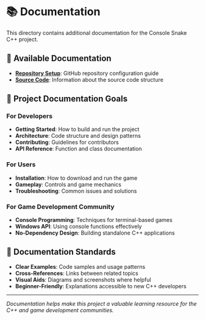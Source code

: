 # 📚 Documentation

This directory contains additional documentation for the Console Snake C++ project.

## 📖 Available Documentation

- **[Repository Setup](../REPOSITORY_SETUP.md)**: GitHub repository configuration guide
- **[Source Code](../src/README.md)**: Information about the source code structure

## 🎯 Project Documentation Goals

### For Developers
- **Getting Started**: How to build and run the project
- **Architecture**: Code structure and design patterns
- **Contributing**: Guidelines for contributors
- **API Reference**: Function and class documentation

### For Users
- **Installation**: How to download and run the game
- **Gameplay**: Controls and game mechanics
- **Troubleshooting**: Common issues and solutions

### For Game Development Community
- **Console Programming**: Techniques for terminal-based games
- **Windows API**: Using console functions effectively
- **No-Dependency Design**: Building standalone C++ applications

## 🔧 Documentation Standards

- **Clear Examples**: Code samples and usage patterns
- **Cross-References**: Links between related topics  
- **Visual Aids**: Diagrams and screenshots where helpful
- **Beginner-Friendly**: Explanations accessible to new C++ developers

---

*Documentation helps make this project a valuable learning resource for the C++ and game development communities.*